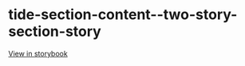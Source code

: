 # tide-section-content--two-story-section-story

[View in storybook](https://raw.githack.com/Independent-Digital-News-and-Media-Ltd/indy-pwamp-sb/PR-2222-sb/index.html?path=/story/tide-section-content--two-story-section-story)